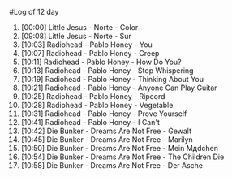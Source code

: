 #Log of 12 day

1. [00:00] Little Jesus - Norte - Color
1. [09:08] Little Jesus - Norte - Sur
1. [10:03] Radiohead - Pablo Honey - You
1. [10:07] Radiohead - Pablo Honey - Creep
1. [10:11] Radiohead - Pablo Honey - How Do You?
1. [10:13] Radiohead - Pablo Honey - Stop Whispering
1. [10:19] Radiohead - Pablo Honey - Thinking About You
1. [10:21] Radiohead - Pablo Honey - Anyone Can Play Guitar
1. [10:25] Radiohead - Pablo Honey - Ripcord
1. [10:28] Radiohead - Pablo Honey - Vegetable
1. [10:31] Radiohead - Pablo Honey - Prove Yourself
1. [10:41] Radiohead - Pablo Honey - I Can't
1. [10:42] Die Bunker - Dreams Are Not Free - Gewalt
1. [10:45] Die Bunker - Dreams Are Not Free - Marilyn
1. [10:50] Die Bunker - Dreams Are Not Free - Mein Mдdchen
1. [10:54] Die Bunker - Dreams Are Not Free - The Children Die
1. [10:58] Die Bunker - Dreams Are Not Free - Der Asche
